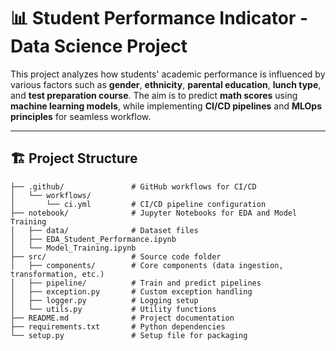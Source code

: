 # 📊 Student Performance Indicator - Data Science Project

This project analyzes how students' academic performance is influenced by various factors such as **gender**, **ethnicity**, **parental education**, **lunch type**, and **test preparation course**. The aim is to predict **math scores** using **machine learning models**, while implementing **CI/CD pipelines** and **MLOps principles** for seamless workflow.

---

## 🏗️ Project Structure

```plaintext
├── .github/               # GitHub workflows for CI/CD
│   └── workflows/
│       └── ci.yml         # CI/CD pipeline configuration
├── notebook/              # Jupyter Notebooks for EDA and Model Training
│   ├── data/              # Dataset files
│   ├── EDA_Student_Performance.ipynb
│   └── Model_Training.ipynb
├── src/                   # Source code folder
│   ├── components/        # Core components (data ingestion, transformation, etc.)
│   ├── pipeline/          # Train and predict pipelines
│   ├── exception.py       # Custom exception handling
│   ├── logger.py          # Logging setup
│   └── utils.py           # Utility functions
├── README.md              # Project documentation
├── requirements.txt       # Python dependencies
└── setup.py               # Setup file for packaging
```
